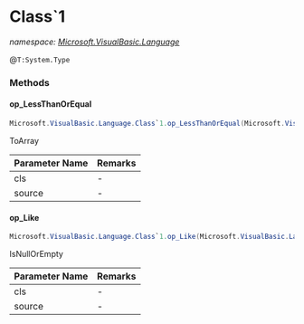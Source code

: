 ﻿# Class`1
_namespace: [Microsoft.VisualBasic.Language](./index.md)_

@``T:System.Type``



### Methods

#### op_LessThanOrEqual
```csharp
Microsoft.VisualBasic.Language.Class`1.op_LessThanOrEqual(Microsoft.VisualBasic.Language.Class{`0},System.Collections.Generic.IEnumerable{`0})
```
ToArray

|Parameter Name|Remarks|
|--------------|-------|
|cls|-|
|source|-|


#### op_Like
```csharp
Microsoft.VisualBasic.Language.Class`1.op_Like(Microsoft.VisualBasic.Language.Class{`0},System.Collections.Generic.IEnumerable{`0})
```
IsNullOrEmpty

|Parameter Name|Remarks|
|--------------|-------|
|cls|-|
|source|-|



